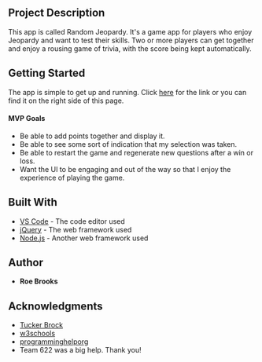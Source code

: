 ## Project Description 

This app is called Random Jeopardy. It's a game app for players who enjoy Jeopardy and want to test their skills. Two or more players can get together and enjoy a rousing game of trivia, with the score being kept automatically.

## Getting Started

The app is simple to get up and running. Click [here](https://roshoniab.github.io/leopardy/.) for the link or you can find it on the right side of this page.

#### MVP Goals

- Be able to add points together and display it.
- Be able to see some sort of indication that my selection was taken. 
- Be able to restart the game and regenerate new questions after a win or loss.
- Want the UI to be engaging and out of the way so that I enjoy the experience of playing the game.

## Built With

* [VS Code](https://code.visualstudio.com/) - The code editor used
* [ jQuery](https://jquery.com/) - The web framework used
* [Node.js](https://nodejs.org/en/) - Another web framework used 

## Author

* **Roe Brooks** 

## Acknowledgments

* [Tucker Brock](http://www.tuckerrosebrock.com)
* [w3schools](www.w3schools.com)
* [programminghelporg](https://www.youtube.com/watch?v=9u2LrHP1FuU)
* Team 622 was a big help. Thank you!
